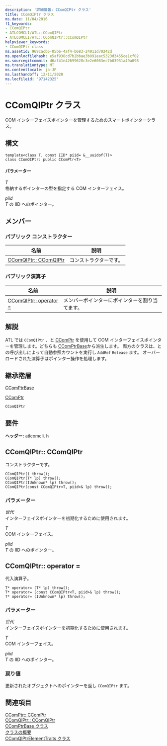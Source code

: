 ```yaml
---
description: '詳細情報: CComQIPtr クラス'
title: CComQIPtr クラス
ms.date: 11/04/2016
f1_keywords:
- CComQIPtr
- ATLCOMCLI/ATL::CComQIPtr
- ATLCOMCLI/ATL::CComQIPtr::CComQIPtr
helpviewer_keywords:
- CComQIPtr class
ms.assetid: 969cacb5-05b6-4af4-b683-24911d70242d
ms.openlocfilehash: e5af938cd7b2bbae3b091eac5323d3455ce1cf02
ms.sourcegitcommit: d6af41e42699628c3e2e6063ec7b03931a49a098
ms.translationtype: MT
ms.contentlocale: ja-JP
ms.lasthandoff: 12/11/2020
ms.locfileid: "97142325"
---
```

# <a name="ccomqiptr-class"></a>CComQIPtr クラス

COM インターフェイスポインターを管理するためのスマートポインタークラス。

## <a name="syntax"></a>構文

```
template<class T, const IID* piid= &__uuidof(T)>
class CComQIPtr: public CComPtr<T>
```

#### <a name="parameters"></a>パラメーター

*T*<br/>
格納するポインターの型を指定する COM インターフェイス。

*piid*<br/>
*T* の IID へのポインター。

## <a name="members"></a>メンバー

### <a name="public-constructors"></a>パブリック コンストラクター

|名前|説明|
|----------|-----------------|
|[CComQIPtr:: CComQIPtr](#ccomqiptr)|コンストラクターです。|

### <a name="public-operators"></a>パブリック演算子

|名前|説明|
|----------|-----------------|
|[CComQIPtr:: operator =](#operator_eq)|メンバーポインターにポインターを割り当てます。|

## <a name="remarks"></a>解説

ATL では `CComQIPtr` 、と [CComPtr](../../atl/reference/ccomptr-class.md) を使用して COM インターフェイスポインターを管理します。どちらも [CComPtrBase](../../atl/reference/ccomptrbase-class.md)から派生します。 両方のクラスは、との呼び出しによって自動参照カウントを実行し `AddRef` `Release` ます。 オーバーロードされた演算子はポインター操作を処理します。

## <a name="inheritance-hierarchy"></a>継承階層

[CComPtrBase](../../atl/reference/ccomptrbase-class.md)

[CComPtr](../../atl/reference/ccomptr-class.md)

`CComQIPtr`

## <a name="requirements"></a>要件

**ヘッダー:** atlcomcli. h

## <a name="ccomqiptrccomqiptr"></a><a name="ccomqiptr"></a> CComQIPtr:: CComQIPtr

コンストラクターです。

```
CComQIPtr() throw();
CComQIPtr(T* lp) throw();
CComQIPtr(IUnknown* lp) throw();
CComQIPtr(const CComQIPtr<T, piid>& lp) throw();
```

### <a name="parameters"></a>パラメーター

*世代*<br/>
インターフェイスポインターを初期化するために使用されます。

*T*<br/>
COM インターフェイス。

*piid*<br/>
*T* の IID へのポインター。

## <a name="ccomqiptroperator-"></a><a name="operator_eq"></a> CComQIPtr:: operator =

代入演算子。

```
T* operator= (T* lp) throw();
T* operator= (const CComQIPtr<T, piid>& lp) throw();
T* operator= (IUnknown* lp) throw();
```

### <a name="parameters"></a>パラメーター

*世代*<br/>
インターフェイスポインターを初期化するために使用されます。

*T*<br/>
COM インターフェイス。

*piid*<br/>
*T* の IID へのポインター。

### <a name="return-value"></a>戻り値

更新されたオブジェクトへのポインターを返し `CComQIPtr` ます。

## <a name="see-also"></a>関連項目

[CComPtr:: CComPtr](../../atl/reference/ccomptr-class.md#ccomptr)<br/>
[CComQIPtr:: CComQIPtr](#ccomqiptr)<br/>
[CComPtrBase クラス](../../atl/reference/ccomptrbase-class.md)<br/>
[クラスの概要](../../atl/atl-class-overview.md)<br/>
[CComQIPtrElementTraits クラス](../../atl/reference/ccomqiptrelementtraits-class.md)
